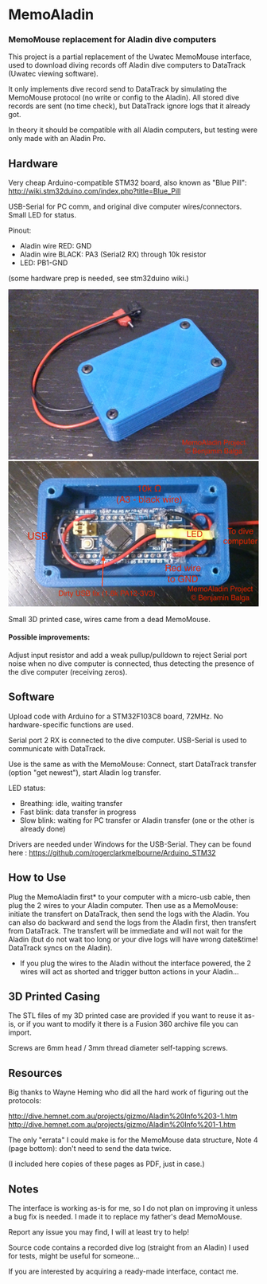 # MemoAladin
### MemoMouse replacement for Aladin dive computers

This project is a partial replacement of the Uwatec MemoMouse interface, used to download diving records off Aladin dive computers to DataTrack (Uwatec viewing software).

It only implements dive record send to DataTrack by simulating the MemoMouse protocol (no write or config to the Aladin). All stored dive records are sent (no time check), but DataTrack ignore logs that it already got.

In theory it should be compatible with all Aladin computers, but testing were only made with an Aladin Pro.


## Hardware

Very cheap Arduino-compatible STM32 board, also known as "Blue Pill": <http://wiki.stm32duino.com/index.php?title=Blue_Pill>

USB-Serial for PC comm, and original dive computer wires/connectors. Small LED for status.

Pinout:
- Aladin wire RED: GND
- Aladin wire BLACK: PA3 (Serial2 RX) through 10k resistor
- LED: PB1-GND

(some hardware prep is needed, see stm32duino wiki.)

![3D-printed casing](https://github.com/GIPdA/MemoAladin/raw/master/images/DSC_1211.JPG)
![STM32 board inside](https://github.com/GIPdA/MemoAladin/raw/master/images/DSC_1204.JPG)


Small 3D printed case, wires came from a dead MemoMouse.

#### Possible improvements:
Adjust input resistor and add a weak pullup/pulldown to reject Serial port noise when no dive computer is connected, thus detecting the presence of the dive computer (receiving zeros).


## Software

Upload code with Arduino for a STM32F103C8 board, 72MHz. No hardware-specific functions are used.

Serial port 2 RX is connected to the dive computer. USB-Serial is used to communicate with DataTrack.

Use is the same as with the MemoMouse: Connect, start DataTrack transfer (option "get newest"), start Aladin log transfer.


LED status:
- Breathing: idle, waiting transfer
- Fast blink: data transfer in progress
- Slow blink: waiting for PC transfer or Aladin transfer (one or the other is already done)


Drivers are needed under Windows for the USB-Serial. They can be found here : <https://github.com/rogerclarkmelbourne/Arduino_STM32>

## How to Use

Plug the MemoAladin first* to your computer with a micro-usb cable, then plug the 2 wires to your Aladin computer. Then use as a MemoMouse: initiate the transfert on DataTrack, then send the logs with the Aladin. You can also do backward and send the logs from the Aladin first, then transfert from DataTrack. The transfert will be immediate and will not wait for the Aladin (but do not wait too long or your dive logs will have wrong date&time! DataTrack syncs on the Aladin).

* If you plug the wires to the Aladin without the interface powered, the 2 wires will act as shorted and trigger button actions in your Aladin...

## 3D Printed Casing

The STL files of my 3D printed case are provided if you want to reuse it as-is, or if you want to modify it there is a Fusion 360 archive file you can import.

Screws are 6mm head / 3mm thread diameter self-tapping screws.


## Resources
Big thanks to Wayne Heming who did all the hard work of figuring out the protocols:

<http://dive.hemnet.com.au/projects/gizmo/Aladin%20Info%203-1.htm>
<http://dive.hemnet.com.au/projects/gizmo/Aladin%20Info%201-1.htm>

The only "errata" I could make is for the MemoMouse data structure, Note 4 (page bottom): don't need to send the data twice.

(I included here copies of these pages as PDF, just in case.)


## Notes

The interface is working as-is for me, so I do not plan on improving it unless a bug fix is needed. I made it to replace my father's dead MemoMouse.

Report any issue you may find, I will at least try to help!

Source code contains a recorded dive log (straight from an Aladin) I used for tests, might be useful for someone...

If you are interested by acquiring a ready-made interface, contact me.
